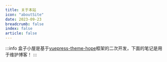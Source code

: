 ```yaml
---
title: 关于本站
icon: "aboutSite"
date: 2023-09-23
breadcrumb: false
index: false
article: false
---
```

:::info
盒子小屋是基于[vuepress-theme-hope](https://theme-hope.vuejs.press/zh/)框架的二次开发，下面的笔记是用于维护博客！
:::

<AutoCatalog />